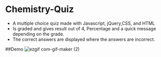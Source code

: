 # Chemistry-Quiz

* A multiple choice quiz made with Javascript, jQuery,CSS, and HTML
* Is graded and gives result out of 4, Percentage and a quick message depending on the grade.
* The correct answers are displayed where the answers are incorrect.

##Demo
![ezgif com-gif-maker (2)](https://user-images.githubusercontent.com/87786124/144941771-400e5e76-45eb-4fe3-a71b-3f5f2d55c46c.gif)
